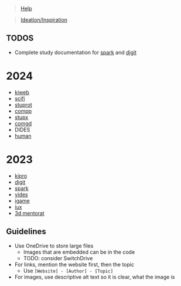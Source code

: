 > [Help](/help)

> [Ideation/Inspiration](/ideation)

## TODOS


- Complete study documentation for [spark](/spark) and [digit](/digit)

# 2024
- [kiweb](/kiweb)
- [scifi](/scifi)
- [stuprot](/stuprot)
- [compp](/compp)
- [stupx](/stupx)
- [comgd](/comgd)
- DIDES
- [human](/human)

# 2023
- [kipro](/kipro)
- [digit](/digit)
- [spark](/spark)
- [vides](/vides)
- [igame](/igame)
- [iux](/iux)
- [3d mentorat](/3d_mentorat)

## Guidelines

- Use OneDrive to store large files
  - Images that are embedded can be in the code
  - TODO: consider SwitchDrive
- For links, mention the website first, then the topic
  - Use `[Website] - [Author] - [Topic]`
- For images, use descriptive alt text so it is clear, what the image is
